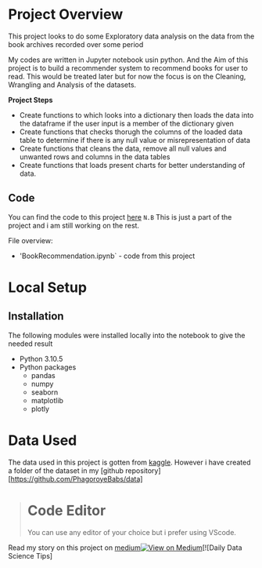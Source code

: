 # Project Overview

This project looks to do some Exploratory data analysis on the data from the book archives recorded over some period 

My codes are written in Jupyter notebook usin python. And the Aim of this project is to build a recommender system to recommend books for user to read. This would be treated later but for now the focus is on the Cleaning, Wrangling and Analysis of the datasets.

**Project Steps**

* Create functions to which looks into a dictionary then loads the data into the dataframe if the user input is a member of the dictionary given
* Create functions that checks thorugh the columns of the loaded data table to determine if there is any null value or misrepresentation of data
* Create functions that cleans the data, remove all null values and unwanted rows and columns in the data tables
* Create functions that loads present charts for better understanding of data.

## Code 

You can find the code to this project [here](https://github.com/PhagoroyeBabs/) `N.B` This is just a part of the project and i am still working on the rest.

File overview:

* 'BookRecommendation.ipynb` - code from this project 

# Local Setup 

## Installation 

The following modules were installed locally into the notebook to give the needed result

* Python 3.10.5
* Python packages
    - pandas
    - numpy 
    - seaborn 
    - matplotlib
    - plotly 

# Data Used 

The data used in this project is gotten from [kaggle](https://www.kaggle.com/datasets/arashnic/book-recommendation-dataset). However i have created a folder of the dataset in my [github repository][https://github.com/PhagoroyeBabs/data] 

> # Code Editor
> You can use any editor of your choice but i prefer using VScode.

Read my story on this project on [medium](https://medium.com/@Babsfagoroye)[![View on Medium](https://img.shields.io/badge/Medium-View%20on%20Medium-red?logo=medium)](https://medium.com/@Babsfagoroye)[![Daily Data Science Tips]


